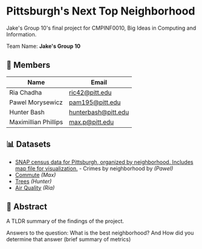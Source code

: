 # Pittsburgh's Next Top Neighborhood
Jake's Group 10's final project for CMPINF0010, Big Ideas in Computing and Information.

Team Name: **Jake's Group 10**

## 👥 Members
| Name                 | Email               |
|----------------------|---------------------|
| Ria Chadha           |      ric42@pitt.edu |
| Pawel Morysewicz     |     pam195@pitt.edu |
| Hunter Bash          | hunterbash@pitt.edu |
| Maximillian Phillips |      max.p@pitt.edu |

## 📊 Datasets
- [SNAP census data for Pittsburgh, organized by neighborhood. Includes map file for visualization.](https://data.wprdc.org/dataset/neighborhoods-with-snap-data) - Crimes by neighborhood by _(Pawel)_ 
- [Commute](https://data.wprdc.org/dataset/neighborhoods-with-snap-data) _(Max)_
- [Trees](https://data.wprdc.org/dataset/city-trees) _(Hunter)_
- [Air Quality](https://data.wprdc.org/dataset/allegheny-county-air-quality) _(Ria)_

## 📝 Abstract
A TLDR summary of the findings of the project. 

Answers to the question: What is the best neighborhood? And How did you determine that answer (brief summary of metrics)
